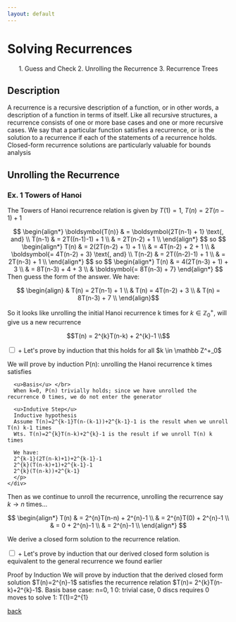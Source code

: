 ```yaml
---
layout: default
---
```


# Solving Recurrences

<p align="center">
  1. Guess and Check
  2. Unrolling the Recurrence
  3. Recurrence Trees
</p>

## Description

A recurrence is a recursive description of a function, or in other words, a description of a function in terms of itself. Like all recursive structures, a recurrence consists of one or more base cases and one or more recursive cases. We say that a particular function satisfies a recurrence, or is the solution to a recurrence if each of the statements of a recurrence holds. Closed-form recurrence solutions are particularly valuable for bounds analysis 

## Unrolling the Recurrence
### Ex. 1 Towers of Hanoi
The Towers of Hanoi recurrence relation is given by $T(1) = 1$, $T(n) = 2T(n-1) + 1$
<center>
$$
\begin{align*}
\boldsymbol{T(n)} & = \boldsymbol{2T(n-1) + 1} \text{, and} \\
T(n-1) & = 2T((n-1)-1) + 1 \\
& = 2T(n-2) + 1 \\
\end{align*}
$$
so
$$
\begin{align*}
T(n) & = 2(2T(n-2) + 1) + 1 \\
& = 4T(n-2) + 2 + 1 \\
& \boldsymbol{= 4T(n-2) + 3} \text{, and} \\
T(n-2) & = 2T((n-2)-1) + 1 \\
& = 2T(n-3) + 1 \\
\end{align*}
$$
so
$$
\begin{align*}
T(n) & = 4(2T(n-3) + 1) + 3 \\
& = 8T(n-3) + 4 + 3 \\
& \boldsymbol{= 8T(n-3) + 7}
\end{align*}
$$  
</center>
Then guess the form of the answer. We have: 

$$
\begin{align}
& T(n) = 2T(n-1) + 1 \\
& T(n) = 4T(n-2) + 3 \\
& T(n) = 8T(n-3) + 7 \\
\end{align}$$

So it looks like unrolling the initial Hanoi recurrence k times for $k \in \mathbb Z^+_0$, will give us a new recurrence

$$T(n) = 2^{k}T(n-k) + 2^{k}-1 \\$$

<div class="accordion" id="accordion1">
  <div class="accordion-item">
    <input type="checkbox" class="accordion-input" id="1-1">
    <label class="accordion-header" for="1-1">+ Let's prove by induction that this holds for all $k \in \mathbb Z^+_0$</label>
    <div class="accordion-content">
      <p>
      We will prove by induction P(n): unrolling the Hanoi recurrence k times satisfies</br>
        
      <u>Basis</u> </br>
      When k=0, P(n) trivially holds; since we have unrolled the recurrence 0 times, we do not enter the generator
      
      <u>Indutive Step</u>
      Inductive hypothesis
      Assume T(n)=2^{k-1}T(n-(k-1))+2^{k-1}-1 is the result when we unroll T(n) k-1 times
      Wts. T(n)=2^{k}T(n-k)+2^{k}-1 is the result if we unroll T(n) k times
      
      We have:
      2^{k-1}(2T(n-k)+1)+2^{k-1}-1
      2^{k}(T(n-k)+1)+2^{k-1}-1
      2^{k}(T(n-k))+2^{k-1}
      </p>
    </div>
  </div>
</div>

Then as we continue to unroll the recurrence, unrolling the recurrence say $k \rightarrow n$ times...

$$
\begin{align*}
T(n) & = 2^{n}T(n-n) + 2^{n}-1 \\
& = 2^{n}T(0) + 2^{n}-1 \\
& = 0 + 2^{n}-1 \\
& = 2^{n}-1 \\
\end{align*}
$$

We derive a closed form solution to the recurrence relation.

<div class="accordion" id="accordion2">
  <div class="accordion-item">
    <input type="checkbox" class="accordion-input" id="2-1">
    <label class="accordion-header" for="2-1">+ Let's prove by induction that our derived closed form solution is equivalent to the general recurrence we found earlier</label>
    <div class="accordion-content">
      <p>Proof by Induction
      We will prove by induction that the derived closed form solution $T(n)=2^{n}-1$ satisfies the recurrence relation $T(n)= 2^{k}T(n-k)+2^{k}-1$.
      Basis
      base case: n=0, 1
      0: trivial case, 0 discs requires 0 moves to solve
      1: T(1)=2^{1}</p>
    </div>
  </div>
</div>


[back](./)


